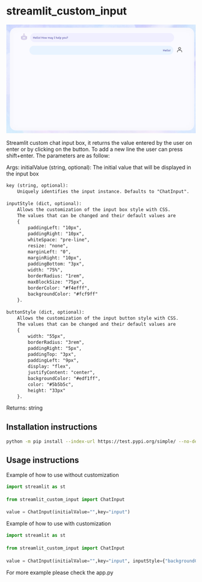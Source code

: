 # streamlit_custom_input

![input_example](https://github.com/Farah-S/streamlit_custom_chat/blob/master/streamlit_custom_chat/frontend/public/container_example.png)

Streamlit custom chat input box, it returns the value entered by the user on enter or by clicking on the button. To add a new line the user can press shift+enter. The parameters are as follow:

Args:
    initialValue (string, optional): 
        The initial value that will be displayed in the input box
    
    key (string, optional): 
        Uniquely identifies the input instance. Defaults to "ChatInput".
    
    inputStyle (dict, optional): 
        Allows the customization of the input box style with CSS. 
        The values that can be changed and their default values are 
        {
            paddingLeft: "10px", 
            paddingRight: "10px",
            whiteSpace: "pre-line", 
            resize: "none", 
            marginLeft: "0", 
            marginRight: "10px",
            paddingBottom: "3px", 
            width: "75%", 
            borderRadius: "1rem", 
            maxBlockSize: "75px", 
            borderColor: "#f4efff", 
            backgroundColor: "#fcf9ff"
        }.
        
    buttonStyle (dict, optional): 
        Allows the customization of the input button style with CSS. 
        The values that can be changed and their default values are 
        {    
            width: "55px", 
            borderRadius: "3rem", 
            paddingRight: "5px", 
            paddingTop: "3px", 
            paddingLeft: "9px", 
            display: "flex", 
            justifyContent: "center", 
            backgroundColor: "#edf1ff", 
            color: "#5b5b5c",
            height: "33px"
        }.

Returns:
    string

## Installation instructions

```sh
python -m pip install --index-url https://test.pypi.org/simple/ --no-deps streamlit_custom_input
```

## Usage instructions
Example of how to use without customization

```python
import streamlit as st

from streamlit_custom_input import ChatInput

value = ChatInput(initialValue="",key="input")
```

Example of how to use with customization

```python
import streamlit as st

from streamlit_custom_input import ChatInput

value = ChatInput(initialValue="",key="input", inputStyle={"backgroundColor":"black"}, buttonStyle={"height":"50px"})
```

For more example please check the app.py
